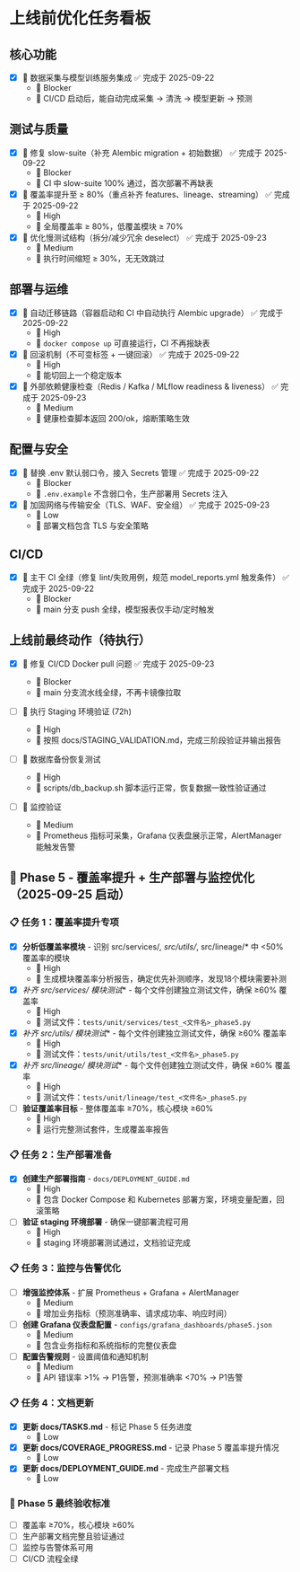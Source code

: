 # 上线前优化任务看板

## 核心功能
- [x] 📌 数据采集与模型训练服务集成 ✅ 完成于 2025-09-22
  - 🎯 Blocker
  - 📝 CI/CD 启动后，能自动完成采集 → 清洗 → 模型更新 → 预测

## 测试与质量
- [x] 📌 修复 slow-suite（补充 Alembic migration + 初始数据） ✅ 完成于 2025-09-22
  - 🎯 Blocker
  - 📝 CI 中 slow-suite 100% 通过，首次部署不再缺表
- [x] 📌 覆盖率提升至 ≥ 80%（重点补齐 features、lineage、streaming） ✅ 完成于 2025-09-22
  - 🎯 High
  - 📝 全局覆盖率 ≥ 80%，低覆盖模块 ≥ 70%
- [x] 📌 优化慢测试结构（拆分/减少冗余 deselect） ✅ 完成于 2025-09-23
  - 🎯 Medium
  - 📝 执行时间缩短 ≥ 30%，无无效跳过

## 部署与运维
- [x] 📌 自动迁移链路（容器启动和 CI 中自动执行 Alembic upgrade） ✅ 完成于 2025-09-22
  - 🎯 High
  - 📝 `docker compose up` 可直接运行，CI 不再报缺表
- [x] 📌 回滚机制（不可变标签 + 一键回滚） ✅ 完成于 2025-09-22
  - 🎯 High
  - 📝 能切回上一个稳定版本
- [x] 📌 外部依赖健康检查（Redis / Kafka / MLflow readiness & liveness） ✅ 完成于 2025-09-23
  - 🎯 Medium
  - 📝 健康检查脚本返回 200/ok，熔断策略生效

## 配置与安全
- [x] 📌 替换 .env 默认弱口令，接入 Secrets 管理 ✅ 完成于 2025-09-22
  - 🎯 Blocker
  - 📝 `.env.example` 不含弱口令，生产部署用 Secrets 注入
- [x] 📌 加固网络与传输安全（TLS、WAF、安全组） ✅ 完成于 2025-09-23
  - 🎯 Low
  - 📝 部署文档包含 TLS 与安全策略

## CI/CD
- [x] 📌 主干 CI 全绿（修复 lint/失败用例，规范 model_reports.yml 触发条件） ✅ 完成于 2025-09-22
  - 🎯 Blocker
  - 📝 main 分支 push 全绿，模型报表仅手动/定时触发

## 上线前最终动作（待执行）

- [x] 📌 修复 CI/CD Docker pull 问题 ✅ 完成于 2025-09-23
  - 🎯 Blocker
  - 📝 main 分支流水线全绿，不再卡镜像拉取

- [ ] 📌 执行 Staging 环境验证 (72h)
  - 🎯 High
  - 📝 按照 docs/STAGING_VALIDATION.md，完成三阶段验证并输出报告

- [ ] 📌 数据库备份恢复测试
  - 🎯 High
  - 📝 scripts/db_backup.sh 脚本运行正常，恢复数据一致性验证通过

- [ ] 📌 监控验证
  - 🎯 Medium
  - 📝 Prometheus 指标可采集，Grafana 仪表盘展示正常，AlertManager 能触发告警

## 🚀 Phase 5 - 覆盖率提升 + 生产部署与监控优化（2025-09-25 启动）

### 📋 任务 1：覆盖率提升专项
- [x] **分析低覆盖率模块** - 识别 src/services/*, src/utils/*, src/lineage/* 中 <50% 覆盖率的模块
  - 🎯 High
  - 📝 生成模块覆盖率分析报告，确定优先补测顺序，发现18个模块需要补测
- [x] **补齐 src/services/* 模块测试** - 每个文件创建独立测试文件，确保 ≥60% 覆盖率
  - 🎯 High
  - 📝 测试文件：`tests/unit/services/test_<文件名>_phase5.py`
- [x] **补齐 src/utils/* 模块测试** - 每个文件创建独立测试文件，确保 ≥60% 覆盖率
  - 🎯 High
  - 📝 测试文件：`tests/unit/utils/test_<文件名>_phase5.py`
- [x] **补齐 src/lineage/* 模块测试** - 每个文件创建独立测试文件，确保 ≥60% 覆盖率
  - 🎯 High
  - 📝 测试文件：`tests/unit/lineage/test_<文件名>_phase5.py`
- [ ] **验证覆盖率目标** - 整体覆盖率 ≥70%，核心模块 ≥60%
  - 🎯 High
  - 📝 运行完整测试套件，生成覆盖率报告

### 📋 任务 2：生产部署准备
- [x] **创建生产部署指南** - `docs/DEPLOYMENT_GUIDE.md`
  - 🎯 High
  - 📝 包含 Docker Compose 和 Kubernetes 部署方案，环境变量配置，回滚策略
- [ ] **验证 staging 环境部署** - 确保一键部署流程可用
  - 🎯 High
  - 📝 staging 环境部署测试通过，文档验证完成

### 📋 任务 3：监控与告警优化
- [ ] **增强监控体系** - 扩展 Prometheus + Grafana + AlertManager
  - 🎯 Medium
  - 📝 增加业务指标（预测准确率、请求成功率、响应时间）
- [ ] **创建 Grafana 仪表盘配置** - `configs/grafana_dashboards/phase5.json`
  - 🎯 Medium
  - 📝 包含业务指标和系统指标的完整仪表盘
- [ ] **配置告警规则** - 设置阈值和通知机制
  - 🎯 Medium
  - 📝 API 错误率 >1% → P1告警，预测准确率 <70% → P1告警

### 📋 任务 4：文档更新
- [x] **更新 docs/TASKS.md** - 标记 Phase 5 任务进度
  - 🎯 Low
- [x] **更新 docs/COVERAGE_PROGRESS.md** - 记录 Phase 5 覆盖率提升情况
  - 🎯 Low
- [x] **更新 docs/DEPLOYMENT_GUIDE.md** - 完成生产部署文档
  - 🎯 Low

### 🎯 Phase 5 最终验收标准
- [ ] 覆盖率 ≥70%，核心模块 ≥60%
- [ ] 生产部署文档完整且验证通过
- [ ] 监控与告警体系可用
- [ ] CI/CD 流程全绿
